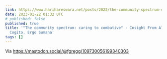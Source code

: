 ```yaml
---
link: https://www.harihareswara.net/posts/2022/the-community-spectrum-caring-to-combative-insight-from-alex-bayley/
date: 2023-01-22 01:32 UTC
# published: false
published: true
title: '"The community spectrum: caring to combative" - Insight From Alex Bayley |
  Cogito, Ergo Sumana'
tags: []
---
```


Via https://mastodon.social/@fgregg/109730056199340303
